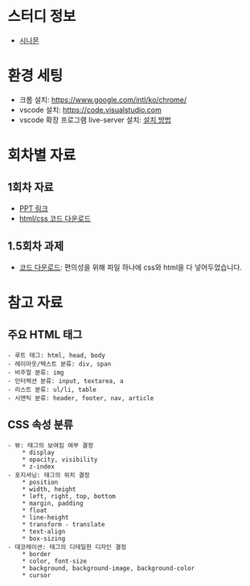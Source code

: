 # 스터디 정보
- [시나몬](https://sinamon.io/study/d98epR)

# 환경 세팅
- 크롬 설치: https://www.google.com/intl/ko/chrome/
- vscode 설치: https://code.visualstudio.com
- vscode 확장 프로그램 live-server 설치: [설치 방법](https://recoveryman.tistory.com/383)

# 회차별 자료
## 1회차 자료
- [PPT 링크](https://docs.google.com/presentation/d/1Xrtd4kDgZ3i16TjTCBxmH2zVbM0rlpHAfsGICbFt2zs/edit?usp=sharing)
- [html/css 코드 다운로드](https://1drv.ms/u/s!AlZKXhSgGqFgp3_IqUGsr1Q-_cwx?e=aAxhty)

## 1.5회차 과제
- [코드 다운로드](https://1drv.ms/u/s!AlZKXhSgGqFgqCdQ7T7yrksx7OTK?e=BMEsf1): 편의성을 위해 파일 하나에 css와 html을 다 넣어두었습니다.

# 참고 자료
## 주요 HTML 태그
    - 루트 태그: html, head, body
    - 레이아웃/텍스트 분류: div, span
    - 비주얼 분류: img
    - 인터렉션 분류: input, textarea, a
    - 리스트 분류: ul/li, table
    - 시맨틱 분류: header, footer, nav, article 

## CSS 속성 분류
    - 뷰: 태그의 보여짐 여부 결정
        * display
        * opacity, visibility
        * z-index
    - 포지셔닝: 태그의 위치 결정
        * position
        * width, height
        * left, right, top, bottom
        * margin, padding
        * float
        * line-height
        * transform - translate
        * text-align
        * box-sizing
    - 데코레이션: 태그의 디테일한 디자인 결정
        * border
        * color, font-size
        * background, background-image, background-color
        * cursor
